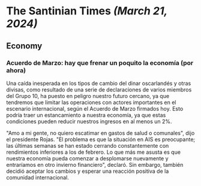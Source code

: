 # The Santinian Times _(March 21, 2024)_

## Economy

### Acuerdo de Marzo: hay que frenar un poquito la economía (por ahora)

Una caída inesperada en los tipos de cambio del dinar oscarlandés y otras divisas, como resultado de una serie de
declaraciones de varios miembros del Grupo 10, ha puesto en peligro nuestro futuro cercano, ya que tendremos que limitar las
operaciones con actores importantes en el escenario internacional, según el Acuerdo de Marzo firmados hoy.
Esto podría traer un estancamiento a nuestra economía, ya que estas condiciones pueden reducir nuestros ingresos en
al menos un 2%.

"Amo a mi gente, no quiero escatimar en gastos de salud o comunales", dijo el presidente Rojas.
"El problema es que la situación en AIS es preocupante; las últimas semanas se han estado cerrando constantemente
con rendimientos inferiores a los de febrero. Lo que más me asusta es que nuestra economía pueda comenzar a
desplomarse nuevamente y entraríamos en otro invierno financiero", declaró. Sin embargo, también decidió aceptar
los cambios y esperar una reacción positiva de la comunidad internacional.
